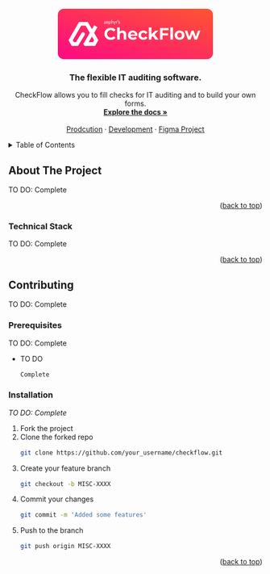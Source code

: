 <!-- HEADER -->
<br />
<div align="center">
  <a href="https://github.com/zephyrsoftwares/checkflow">
    <img src="images/full_logo.png" alt="Logo"  height="100">
  </a>

  <h3 align="center">The flexible IT auditing software.</h3>

  <p align="center">
    CheckFlow allows you to fill checks for IT auditing and to build your own forms.
    <br />
    <a href="https://github.com/zephyrsoftwares/checkflow/wiki"><strong>Explore the docs »</strong></a>
    <br />
    <br />
    <a href="#">Prodcution</a>
    ·
    <a href="#">Development</a>
    ·
    <a href="https://www.figma.com/files/project/108927027/CheckFlow?fuid=843979680232966239">Figma Project</a>

  </p>
</div>


<!-- TABLE OF CONTENTS -->
<details>
  <summary>Table of Contents</summary>
  <ol>
    <li>
      <a href="#about-the-project">About The Project</a>
      <ul>
        <li><a href="#built-with">Technical Stack</a></li>
      </ul>
    </li>
    <li>
      <a href="#getting-started">Contributing</a>
      <ul>
        <li><a href="#prerequisites">Prerequisites</a></li>
        <li><a href="#installation">Installation</a></li>
      </ul>
    </li>
  </ol>
</details>


<!-- ABOUT THE PROJECT -->
## About The Project

TO DO: Complete

<p align="right">(<a href="#readme-top">back to top</a>)</p>

### Technical Stack

TO DO: Complete

<p align="right">(<a href="#readme-top">back to top</a>)</p>

<!-- CONTRIBUTING -->
## Contributing

TO DO: Complete

### Prerequisites

TO DO: Complete

* TO DO
  ```sh
  Complete
  ```

### Installation

_TO DO: Complete_

1. Fork the project
2. Clone the forked repo
   ```sh
   git clone https://github.com/your_username/checkflow.git
   ```
3. Create your feature branch
   ```sh
   git checkout -b MISC-XXXX
   ```
4. Commit your changes
   ```sh
   git commit -m 'Added some features'
   ```
5. Push to the branch
   ```sh
   git push origin MISC-XXXX
   ```

<p align="right">(<a href="#readme-top">back to top</a>)</p>




<!-- MARKDOWN LINKS & IMAGES -->
<!-- https://www.markdownguide.org/basic-syntax/#reference-style-links -->

[Python]:  https://img.shields.io/badge/Python-14354C?style=for-the-badge&logo=python&logoColor=white
[Python-url]: https://docs.python.org/3/

[Postgresql]: https://img.shields.io/badge/PostgreSQL-316192?style=for-the-badge&logo=postgresql&logoColor=white
[Postgresql-url]: https://www.postgresql.org/

[Redux]: https://img.shields.io/badge/Redux-593D88?style=for-the-badge&logo=redux&logoColor=white
[Redux-url]: https://redux.js.org/

[Tailwind]: https://img.shields.io/badge/Tailwind_CSS-38B2AC?style=for-the-badge&logo=tailwind-css&logoColor=white
[Tailwind-url]: https://getbootstrap.com

[React]: https://img.shields.io/badge/React-20232A?style=for-the-badge&logo=react&logoColor=61DAFB
[React-url]: https://fr.legacy.reactjs.org/

[Django]: https://img.shields.io/badge/Django-0C4B33?style=for-the-badge&logo=django&logoColor=white
[Django-url]: https://docs.djangoproject.com/en/4.2/

[Github-Action]: https://img.shields.io/badge/GitHub_Actions-2088FF?style=for-the-badge&logo=github-actions&logoColor=white
[Github-Action-url]: https://docs.djangoproject.com/en/4.2/
